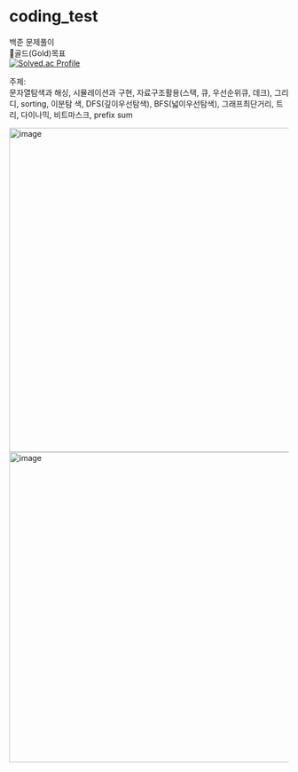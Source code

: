 # coding_test
백준 문제풀이 <br/>
🥇골드(Gold)목표 <br/>
[![Solved.ac Profile](http://mazassumnida.wtf/api/generate_badge?boj=wldud2550)](https://solved.ac/wldud2550)


주제:<br/>
문자열탐색과 해싱, 시뮬레이션과 구현, 자료구조활용(스택, 큐, 우선순위큐, 데크), 그리디, sorting, 이분탐
색, DFS(깊이우선탐색), BFS(넓이우선탐색), 그래프최단거리, 트리, 다이나믹, 비트마스크, prefix sum


<img width="584" alt="image" src="https://github.com/lakedata/coding_test/assets/94455716/6439da83-65a6-4dd8-90bf-e7fa493fc75d">
<img width="559" alt="image" src="https://github.com/lakedata/coding_test/assets/94455716/f5df39c0-912e-4d4c-921e-04aae544e304">
